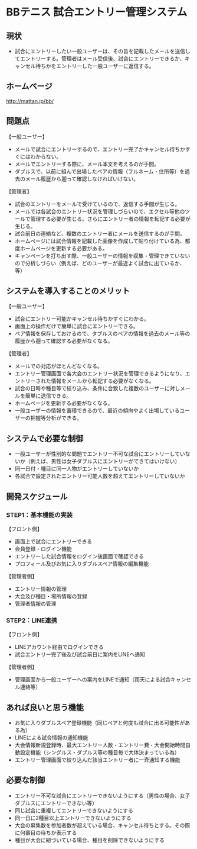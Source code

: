 # BBテニス 試合エントリー管理システム
## 現状
- 試合にエントリーしたい一般ユーザーは、その旨を記載したメールを送信してエントリーする。管理者はメール受信後、試合にエントリーできるか、キャンセル待ちかをエントリーした一般ユーザーに返信する。 

## ホームページ
http://mattan.jp/bb/

## 問題点
【一般ユーザー】
- メールで試合にエントリーするので、エントリー完了かキャンセル待ちかすぐにはわからない。
- メールでエントリーする際に、メール本文を考えるのが手間。
- ダブルスで、以前に組んで出場したペアの情報（フルネーム・住所等）を過去のメール履歴から遡って確認しなければいけない。

【管理者】
- 試合のエントリーをメールで受けているので、返信する手間が生じる。
- メールでは各試合のエントリー状況を管理しづらいので、エクセル等他のツールで管理する必要が生じる。さらにエントリー者の情報を転記する必要が生じる。
- 試合前日の連絡など、複数のエントリー者にメールを送信するのが手間。
- ホームページには試合情報を記載した画像を作成して貼り付けている為、都度ホームページを更新する必要がある。 
- キャンペーンを打ち出す際、一般ユーザーの情報を収集・管理できていないので分析しづらい（例えば、どのユーザーが最近よく試合に出ているか、等）

## システムを導入することのメリット
【一般ユーザー】
- 試合にエントリー可能かキャンセル待ちかすぐにわかる。
- 画面上の操作だけで簡単に試合にエントリーできる。
- ペア情報を保存しておけるので、タブルスのペアの情報を過去のメール等の履歴から遡って確認する必要がなくなる。

【管理者】
- メールでの対応がほとんどなくなる。
- エントリー管理画面で各大会のエントリー状況を管理できるようになり、エントリーされた情報をメールから転記する必要がなくなる。
- 試合の日時や種目等で絞り込み、条件に合致した複数のユーザーに対しメールを簡単に送信できる。
- ホームページを更新する必要がなくなる。
- 一般ユーザーの情報を蓄積できるので、最近の傾向やよく出場しているユーザーの把握等分析ができる。

## システムで必要な制御
- 一般ユーザーが性別的な問題でエントリー不可な試合にエントリーしていないか（例えば、男性は女子ダブルスにエントリーができてはいけない）
- 同一日付・種目に同一人物がエントリーしていないか
- 各試合で設定されたエントリー可能人数を超えてエントリーしていないか

## 開発スケジュール
### STEP1：基本機能の実装
【フロント側】
- 画面上で試合にエントリーできる
- 会員登録・ログイン機能
- エントリーした試合情報をログイン後画面で確認できる
- プロフィール及びお気に入りダブルスペア情報の編集機能

【管理者側】
- エントリー情報の管理
- 大会及び種目・場所情報の登録
- 管理者情報の管理

### STEP2：LINE連携
【フロント側】
- LINEアカウント経由でログインできる
- 試合エントリー完了後及び試合前日に案内をLINEへ通知

【管理者側】
- 管理画面から一般ユーザーへの案内をLINEで通知（雨天による試合キャンセル連絡等）

## あれば良いと思う機能
- お気に入りダブルスペア登録機能（同じペアと何度も試合に出る可能性がある為）
- LINEによる試合情報の通知機能
- 大会情報新規登録時、最大エントリー人数・エントリー費・大会開始時間自動設定機能（シングルス・ダブルス等の種目毎で大体決まっている為）
- エントリー管理画面で絞り込んだ該当エントリー者に一斉通知する機能

## 必要な制御
- エントリー不可な試合にエントリーできないようにする（男性の場合、女子ダブルスにエントリーできない等）
- 同じ試合に重複してエントリーできないようにする
- 同一日に2種目以上エントリーできないようにする
- 大会の募集数を参加者数が超えている場合、キャンセル待ちとする。その際に何番目の待ちか表示する
- 種目が大会に紐づいている場合、種目を削除できないようにする
